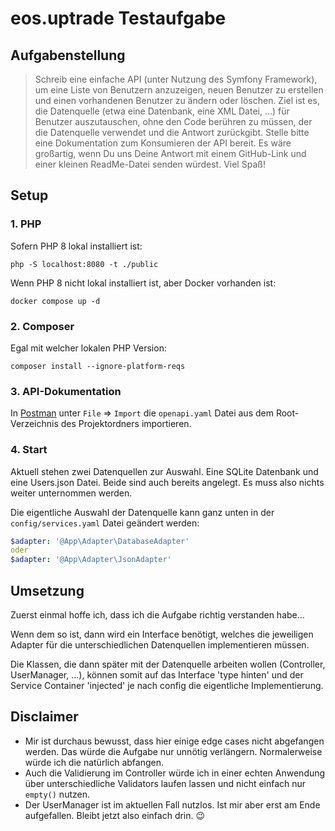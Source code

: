 # eos.uptrade Testaufgabe


## Aufgabenstellung
> Schreib eine einfache API (unter Nutzung des Symfony Framework), um eine Liste von
Benutzern anzuzeigen, neuen Benutzer zu erstellen und einen vorhandenen Benutzer zu
ändern oder löschen. Ziel ist es, die Datenquelle (etwa eine Datenbank, eine XML Datei, ...)
für Benutzer auszutauschen, ohne den Code berühren zu müssen, der die Datenquelle
verwendet und die Antwort zurückgibt. Stelle bitte eine Dokumentation zum Konsumieren
der API bereit. Es wäre großartig, wenn Du uns Deine Antwort mit einem GitHub-Link und
einer kleinen ReadMe-Datei senden würdest. Viel Spaß!


## Setup

### 1. PHP
Sofern PHP 8 lokal installiert ist:
```
php -S localhost:8080 -t ./public
```

Wenn PHP 8 nicht lokal installiert ist, aber Docker vorhanden ist:
```
docker compose up -d
```

### 2. Composer
Egal mit welcher lokalen PHP Version:
```
composer install --ignore-platform-reqs
```

### 3. API-Dokumentation
In [Postman](https://www.postman.com/) unter ```File``` => ```Import``` die ```openapi.yaml``` Datei aus dem Root-Verzeichnis des Projektordners importieren.

### 4. Start
Aktuell stehen zwei Datenquellen zur Auswahl. Eine SQLite Datenbank und eine Users.json Datei. Beide sind auch bereits angelegt. Es muss also nichts weiter unternommen werden.

Die eigentliche Auswahl der Datenquelle kann ganz unten in der ```config/services.yaml``` Datei geändert werden:
```yaml
$adapter: '@App\Adapter\DatabaseAdapter'
oder
$adapter: '@App\Adapter\JsonAdapter'
```


## Umsetzung
Zuerst einmal hoffe ich, dass ich die Aufgabe richtig verstanden habe...

Wenn dem so ist, dann wird ein Interface benötigt, welches die jeweiligen Adapter für die unterschiedlichen Datenquellen implementieren müssen.

Die Klassen, die dann später mit der Datenquelle arbeiten wollen (Controller, UserManager, ...), können somit auf das Interface 'type hinten' und der Service Container 'injected' je nach config die eigentliche Implementierung.

## Disclaimer
- Mir ist durchaus bewusst, dass hier einige edge cases nicht abgefangen werden. Das würde die Aufgabe nur unnötig verlängern. Normalerweise würde ich die natürlich abfangen.
- Auch die Validierung im Controller würde ich in einer echten Anwendung über unterschiedliche Validators laufen lassen und nicht einfach nur ```empty()``` nutzen.
- Der UserManager ist im aktuellen Fall nutzlos. Ist mir aber erst am Ende aufgefallen. Bleibt jetzt also einfach drin. 😉